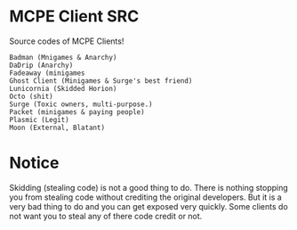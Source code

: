 # MCPE Client SRC
Source codes of MCPE Clients!

    Badman (Mnigames & Anarchy)
    DaDrip (Anarchy)
    Fadeaway (minigames
	Ghost Client (Minigames & Surge's best friend)
    Lunicornia (Skidded Horion)
    Octo (shit)
    Surge (Toxic owners, multi-purpose.)
    Packet (minigames & paying people)
    Plasmic (Legit)
    Moon (External, Blatant)
# Notice
Skidding (stealing code) is not a good thing to do. There is nothing stopping you from stealing code without crediting the original developers. But it is a very bad thing to do and you can get exposed very quickly. Some clients do not want you to steal any of there code credit or not.
